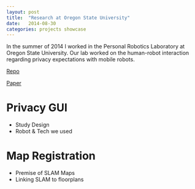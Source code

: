 ```yaml
---
layout: post
title:  "Research at Oregon State University"
date:   2014-08-30
categories: projects showcase
---
```


In the summer of 2014 I worked in the Personal Robotics Laboratory at Oregon State University.
Our lab worked on the human-robot interaction regarding privacy expectations with mobile robots.

[Repo](https://github.com/OSUrobotics/Privacy-GUI)

[Paper](http://web.engr.oregonstate.edu/~smartw/papers?q=papers&display=detail&tag=icsr2016)

# Privacy GUI
* Study Design
* Robot & Tech we used

# Map Registration
* Premise of SLAM Maps
* Linking SLAM to floorplans
